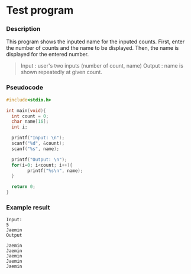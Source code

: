 # Test program

### Description
This program shows the inputed name for the inputed counts.
First, enter the number of counts and the name to be displayed.
Then, the name is displayed for the entered number.

> Input : user's two inputs (number of count, name) 
> Output : name is shown repeatedly at given count.

### Pseudocode 
```c
#include<stdio.h>

int main(void){
  int count = 0;
  char name[16];
  int i;

  printf("Input: \n");
  scanf("%d", &count);
  scanf("%s", name);

  printf("Output: \n");
  for(i=0; i<count; i++){
        printf("%s\n", name);
  }

  return 0;
}
```

### Example result
```
Input:
5
Jaemin
Output

Jaemin
Jaemin
Jaemin
Jaemin
Jaemin
```
